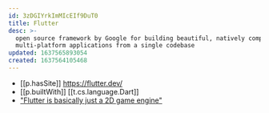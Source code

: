 ```yaml
---
id: 3zDGIYrkImMIcEIf9DuT0
title: Flutter
desc: >-
  open source framework by Google for building beautiful, natively compiled,
  multi-platform applications from a single codebase
updated: 1637565893054
created: 1637564105468
---
```


- [[p.hasSite]] https://flutter.dev/
- [[p.builtWith]] [[t.cs.language.Dart]]
- ["Flutter is basically just a 2D game engine"](https://medium.com/codex/stop-trying-to-make-flutter-web-happen-its-not-going-to-happen-a29f805df504)
